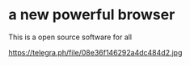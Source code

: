 # a new powerful browser



This is a open source software for all




https://telegra.ph/file/08e36f146292a4dc484d2.jpg
